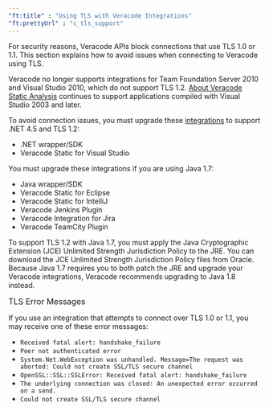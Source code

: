 ```yaml
---
"ft:title" : "Using TLS with Veracode Integrations"
"ft:prettyUrl" : "c_tls_support"
---
```

For security reasons, Veracode APIs block connections that use TLS 1.0 or 1.1. This section explains how to avoid issues when connecting to Veracode using TLS.

Veracode no longer supports integrations for Team Foundation Server 2010 and Visual Studio 2010, which do not support TLS 1.2. [About Veracode Static Analysis](https://docs.veracode.com/r/c_static_overview) continues to support applications compiled with Visual Studio 2003 and later.

To avoid connection issues, you must upgrade these [integrations](https://docs.veracode.com/r/c_veracode_integrations) to support .NET 4.5 and TLS 1.2:

   - .NET wrapper/SDK
   - Veracode Static for Visual Studio

You must upgrade these integrations if you are using Java 1.7:

   - Java wrapper/SDK
   - Veracode Static for Eclipse
   - Veracode Static for IntelliJ
   - Veracode Jenkins Plugin
   - Veracode Integration for Jira
   - Veracode TeamCity Plugin

To support TLS 1.2 with Java 1.7, you must apply the Java Cryptographic Extension (JCE) Unlimited Strength Jurisdiction Policy to the JRE. You can download the JCE Unlimited Strength Jurisdiction Policy files from Oracle. Because Java 1.7 requires you to both patch the JRE and upgrade your Veracode integrations, Veracode recommends upgrading to Java 1.8 instead.

<p><span style="font-size: medium;">TLS Error Messages</span></p>

If you use an integration that attempts to connect over TLS 1.0 or 1.1, you may receive one of these error messages:

   - `Received fatal alert: handshake_failure`
   - `Peer not authenticated error`
   - `System.Net.WebException was unhandled. Message=The request was aborted: Could not create SSL/TLS secure channel`
   - `OpenSSL::SSL::SSLError: Received fatal alert: handshake_failure`
   - `The underlying connection was closed: An unexpected error occurred on a send.`
   - `Could not create SSL/TLS secure channel`
